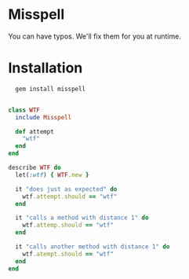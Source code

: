 Misspell
====================

You can have typos. We'll fix them for you at runtime. 

Installation
====================

```bash
  gem install misspell
```



```ruby

class WTF
  include Misspell

  def attempt
    "wtf"
  end
end

describe WTF do
  let(:wtf) { WTF.new }

  it "does just as expected" do
    wtf.attempt.should == "wtf"
  end

  it "calls a method with distance 1" do
    wtf.attemp.should == "wtf"
  end

  it "calls another method with distance 1" do
    wtf.atempt.should == "wtf"
  end 
end

```
